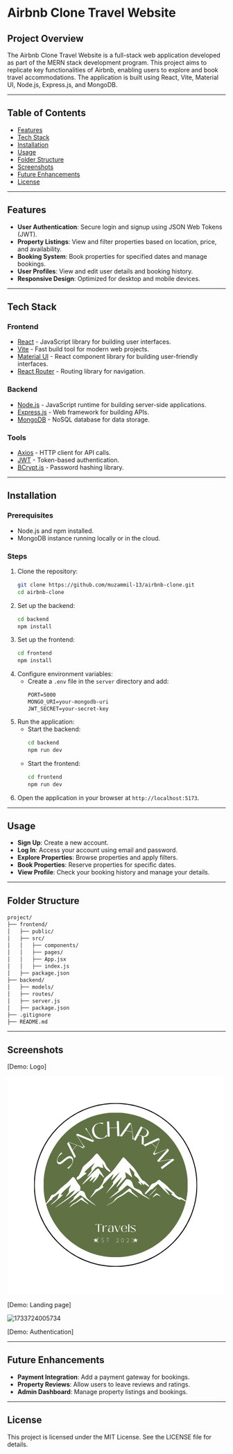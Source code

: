 # Airbnb Clone Travel Website

## Project Overview

The Airbnb Clone Travel Website is a full-stack web application developed as part of the MERN stack development program. This project aims to replicate key functionalities of Airbnb, enabling users to explore and book travel accommodations. The application is built using React, Vite, Material UI, Node.js, Express.js, and MongoDB.

---

## Table of Contents

- [Features](#features)
- [Tech Stack](#tech-stack)
- [Installation](#installation)
- [Usage](#usage)
- [Folder Structure](#folder-structure)
- [Screenshots](#screenshots)
- [Future Enhancements](#future-enhancements)
- [License](#license)

---

## Features

- **User Authentication**: Secure login and signup using JSON Web Tokens (JWT).
- **Property Listings**: View and filter properties based on location, price, and availability.
- **Booking System**: Book properties for specified dates and manage bookings.
- **User Profiles**: View and edit user details and booking history.
- **Responsive Design**: Optimized for desktop and mobile devices.

---

## Tech Stack

### Frontend

- [React](https://reactjs.org/) - JavaScript library for building user interfaces.
- [Vite](https://vitejs.dev/) - Fast build tool for modern web projects.
- [Material UI](https://mui.com/) - React component library for building user-friendly interfaces.
- [React Router](https://reactrouter.com/) - Routing library for navigation.

### Backend

- [Node.js](https://nodejs.org/) - JavaScript runtime for building server-side applications.
- [Express.js](https://expressjs.com/) - Web framework for building APIs.
- [MongoDB](https://www.mongodb.com/) - NoSQL database for data storage.

### Tools

- [Axios](https://axios-http.com/) - HTTP client for API calls.
- [JWT](https://jwt.io/) - Token-based authentication.
- [BCrypt.js](https://github.com/kelektiv/node.bcrypt.js) - Password hashing library.

---

## Installation

### Prerequisites

- Node.js and npm installed.
- MongoDB instance running locally or in the cloud.

### Steps

1. Clone the repository:
   ```bash
   git clone https://github.com/muzammil-13/airbnb-clone.git
   cd airbnb-clone
   ```
2. Set up the backend:
   ```bash
   cd backend
   npm install
   ```
3. Set up the frontend:
   ```bash
   cd frontend
   npm install
   ```
4. Configure environment variables:
   - Create a `.env` file in the `server` directory and add:
     ```
     PORT=5000
     MONGO_URI=your-mongodb-uri
     JWT_SECRET=your-secret-key
     ```
5. Run the application:
   - Start the backend:
     ```bash
     cd backend
     npm run dev
     ```
   - Start the frontend:
     ```bash
     cd frontend
     npm run dev
     ```
6. Open the application in your browser at `http://localhost:5173`.

---

## Usage

- **Sign Up**: Create a new account.
- **Log In**: Access your account using email and password.
- **Explore Properties**: Browse properties and apply filters.
- **Book Properties**: Reserve properties for specific dates.
- **View Profile**: Check your booking history and manage your details.

---

## Folder Structure

```plaintext
project/
├── frontend/
│   ├── public/
│   ├── src/
│   │   ├── components/
│   │   ├── pages/
│   │   ├── App.jsx
│   │   ├── index.js
│   ├── package.json
├── backend/
│   ├── models/
│   ├── routes/
│   ├── server.js
│   ├── package.json
├── .gitignore
├── README.md
```

---

## Screenshots

[Demo: Logo]

![1733724095626](image/README/1733724095626.png)

[Demo: Landing page]

![1733724005734](image/README/1733724005734.png)

[Demo: Authentication]


---

## Future Enhancements

- **Payment Integration**: Add a payment gateway for bookings.
- **Property Reviews**: Allow users to leave reviews and ratings.
- **Admin Dashboard**: Manage property listings and bookings.

---

## License

This project is licensed under the MIT License. See the LICENSE file for details.
